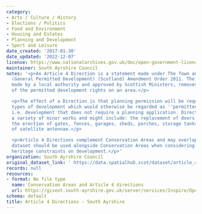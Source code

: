```yaml
---
category:
- Arts / Culture / History
- Elections / Politics
- Food and Environment
- Housing and Estates
- Planning and Development
- Sport and Leisure
date_created: '2017-01-30'
date_updated: '2022-12-07'
license: https://www.nationalarchives.gov.uk/doc/open-government-licence/version/3/
maintainer: South Ayrshire Council
notes: '<p>An Article 4 Direction is a statement made under The Town and Country Planning
  (General Permitted Development) (Scotland) Amendment Order 2011. The Direction,
  made by a local authority and approved by Scottish Ministers, removes all or some
  of the permitted development rights on an area.</p>

  <p>The effect of a Direction is that planning permission will be required for specific
  types of development which would otherwise be regarded as ''permitted development'',
  i.e. development that does not require a planning application. Directions can cover
  a variety of minor works and might include: the replacement of doors and windows,
  the erection of gates, fences, garages, sheds, porches, storage tanks or the installation
  of satellite antennae.</p>

  <p>Article 4 Directions complement Conservation Areas and may overlap these. This
  dataset should be used alongside Conservation Areas when considering built environment
  heritage constraints on development.</p>'
organization: South Ayrshire Council
original_dataset_link: ' https://data.spatialhub.scot/dataset/article_4_directions-sa'
records: null
resources:
- format: No file type
  name: Conservation Areas and Article 4 directions
  url: https://gisext.south-ayrshire.gov.uk/server/services/Inspire/OpenData/MapServer/WFSServer?request=GetCapabilities&service=WFS
schema: default
title: Article 4 Directions - South Ayrshire
---
```

